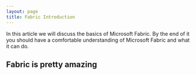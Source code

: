 ```yaml
---
layout: page
title: Fabric Introduction
---
```


In this article we will discuss the basics of Microsoft Fabric. By the end of it you should have a comfortable understanding of Microsoft Fabric and what it can do.

## Fabric is pretty amazing